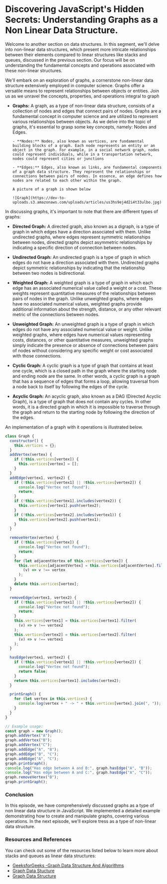 # Discovering JavaScript's Hidden Secrets: Understanding Graphs as a Non Linear Data Structure.

Welcome to another section on data structures. In this segment, we'll delve into non-linear data structures, which present more intricate relationships between their elements compared to linear structures like stacks and queues, discussed in the previous section. Our focus will be on understanding the fundamental concepts and operations associated with these non-linear structures.

We'll embark on an exploration of graphs, a cornerstone non-linear data structure extensively employed in computer science. Graphs offer a versatile means to represent relationships between objects or entities. Join us as we unravel the concepts, properties, and operations integral to graph

- **Graphs:** A graph, as a type of non-linear data structure, consists of a collection of nodes and edges that connect pairs of nodes. Graphs are a fundamental concept in computer science and are utilized to represent various relationships between objects. As we delve into the topic of graphs, it's essential to grasp some key concepts, namely: Nodes and Edges.

      - **Nodes:** Nodes, also known as vertices, are fundamental building blocks of a graph. Each node represents an entity or an object in the graph. For example, in a social network graph, nodes could represent individuals, while in a transportation network, nodes could represent cities or junctions

      - **Edges:** Edges, also known as links, are fundamental components of a graph data structure. They represent the relationships or connections between pairs of nodes. In essence, an edge defines how nodes are related to each other within the graph.

      A picture of a graph is shown below

      ![Graph](https://dev-to-uploads.s3.amazonaws.com/uploads/articles/us3hs9ej4d2i4t33ulbo.jpg)

In discussing graphs, it's important to note that there are different types of graphs:

- **Directed Graph:** A directed graph, also known as a digraph, is a type of graph in which edges have a direction associated with them. Unlike undirected graphs, where edges represent symmetric relationships between nodes, directed graphs depict asymmetric relationships by indicating a specific direction of connection between nodes.

- **Undirected Graph:** An undirected graph is a type of graph in which edges do not have a direction associated with them. Undirected graphs depict symmetric relationships by indicating that the relationship between two nodes is bidirectional.

- **Weighted Graph:** A weighted graph is a type of graph in which each edge has an associated numerical value called a weight or a cost. These weights represent quantitative measures of the relationships between pairs of nodes in the graph. Unlike unweighted graphs, where edges have no associated numerical values, weighted graphs provide additional information about the strength, distance, or any other relevant metric of the connections between nodes.

- **Unweighted Graph:** An unweighted graph is a type of graph in which edges do not have any associated numerical value or weight. Unlike weighted graphs, where edges have numerical values representing costs, distances, or other quantitative measures, unweighted graphs simply indicate the presence or absence of connections between pairs of nodes without considering any specific weight or cost associated with those connections.

- **Cyclic Graph:** A cyclic graph is a type of graph that contains at least one cycle, which is a closed path in the graph where the starting node and ending node are the same. In other words, a cyclic graph is a graph that has a sequence of edges that forms a loop, allowing traversal from a node back to itself by following the edges of the cycle.

- **Acyclic Graph:** An acyclic graph, also known as a DAG (Directed Acyclic Graph), is a type of graph that does not contain any cycles. In other words, it is a directed graph in which it is impossible to traverse through the graph and return to the starting node by following the direction of the edges.

An implementation of a graph with it operations is illustrated below.

```js
class Graph {
  constructor() {
    this.vertices = {};
  }
  addVertex(vertex) {
    if (!this.vertices[vertex]) {
      this.vertices[vertex] = [];
    }
  }
  addEdge(vertex1, vertex2) {
    if (!this.vertices[vertex1] || !this.vertices[vertex2]) {
      console.log("Vertex not found");
      return;
    }
    if (!this.vertices[vertex1].includes(vertex2)) {
      this.vertices[vertex1].push(vertex2);
    }
    if (!this.vertices[vertex2].includes(vertex1)) {
      this.vertices[vertex2].push(vertex1);
    }
  }

  removeVertex(vertex) {
    if (!this.vertices[vertex]) {
      console.log("Vertex not found");
      return;
    }
    for (let adjacentVertex of this.vertices[vertex]) {
      this.vertices[adjacentVertex] = this.vertices[adjacentVertex].filter(
        (v) => v !== vertex
      );
    }
    delete this.vertices[vertex];
  }

  removeEdge(vertex1, vertex2) {
    if (!this.vertices[vertex1] || !this.vertices[vertex2]) {
      console.log("Vertex not found");
      return;
    }
    this.vertices[vertex1] = this.vertices[vertex1].filter(
      (v) => v !== vertex2
    );
    this.vertices[vertex2] = this.vertices[vertex2].filter(
      (v) => v !== vertex1
    );
  }

  hasEdge(vertex1, vertex2) {
    if (!this.vertices[vertex1] || !this.vertices[vertex2]) {
      console.log("Vertex not found");
      return false;
    }
    return this.vertices[vertex1].includes(vertex2);
  }

  printGraph() {
    for (let vertex in this.vertices) {
      console.log(vertex + " -> " + this.vertices[vertex].join(", "));
    }
  }
}

// Example usage:
const graph = new Graph();
graph.addVertex("A");
graph.addVertex("B");
graph.addVertex("C");
graph.addEdge("A", "B");
graph.addEdge("B", "C");
graph.addEdge("A", "C");
graph.printGraph();
console.log("Has edge between A and B:", graph.hasEdge("A", "B"));
console.log("Has edge between A and C:", graph.hasEdge("A", "C"));
graph.removeVertex("B");
graph.printGraph();
```

### Conclusion

In this episode, we have comprehensively discussed graphs as a type of non linear data structure in JavaScript. We implemented a detailed example demonstrating how to create and manipulate graphs, covering various operations. In the next episode, we'll explore tress as a type of non-linear data structure.

### Resources and References

You can check out some of the resources listed below to learn more about stacks and queues as linear data structures:

- [GeeksforGeeks -Graph Data Structure And Algorithms](https://www.geeksforgeeks.org/graph-data-structure-and-algorithms/)
- [Graph Data Stucture](https://www.programiz.com/dsa/graph)
- [Graph Data Structure](https://www.tutorialspoint.com/data_structures_algorithms/graph_data_structure.htm)
